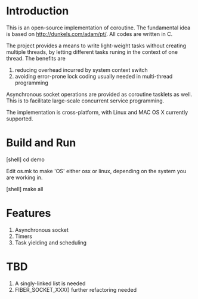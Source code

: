 # Introduction
This is an open-source implementation of coroutine. The fundamental idea is based on http://dunkels.com/adam/pt/. All codes are written in C.

The project provides a means to write light-weight tasks without creating multiple threads, by letting different tasks runing in the context of one thread. The benefits are
1. reducing overhead incurred by system context switch
2. avoiding error-prone lock coding usually needed in multi-thread programming

Asynchronous socket operations are provided as coroutine tasklets as well. This is to facilitate large-scale concurrent service programming.

The implementation is cross-platform, with Linux and MAC OS X currently supported.

# Build and Run
[shell] cd demo

Edit os.mk to make 'OS' either osx or linux, depending on the system you are working in.

[shell] make all

# Features
1. Asynchronous socket
2. Timers
3. Task yielding and scheduling

# TBD
1. A singly-linked list is needed
2. FIBER_SOCKET_XXX() further refactoring needed
